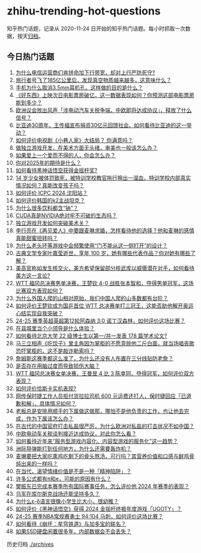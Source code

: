 # zhihu-trending-hot-questions

知乎热门话题，记录从 2020-11-24
日开始的知乎热门话题。每小时抓取一次数据，按天[归档](./archives)。

## 今日热门话题

<!-- BEGIN -->
<!-- 最后更新时间 Mon Nov 25 2024 06:00:30 GMT+0800 (China Standard Time) -->

1. [为什么电信运营商们肯拼命加下行带宽，却对上行严防死守?](https://www.zhihu.com/question/4864247145)
1. [旅行者号飞了185亿公里后，发现真空物质越来越多，这意味什么？](https://www.zhihu.com/question/4532087146)
1. [手机为什么取消3.5mm耳机孔，这样做的目的是什么？](https://www.zhihu.com/question/1369168675)
1. [《好东西》上映次日电影票房破亿，这一数据表现如何？你预测这部电影票房能到多少？](https://www.zhihu.com/question/4941990214)
1. [欧洲议会放出风声「涉电动汽车关税争端，中欧即将达成协议」，释放了什么信号？](https://www.zhihu.com/question/5007971770)
1. [比亚迪30周年，王传福宣布捐资30亿元回馈社会。如何看待比亚迪的这一举动？](https://www.zhihu.com/question/4575007782)
1. [如何评价电视剧《小巷人家》大结局？ 你满意吗？](https://www.zhihu.com/question/4467691046)
1. [做独立游戏开发，在美术方面无头绪，审美也一般该怎么办？](https://www.zhihu.com/question/3670637309)
1. [如果爱上一个爱而不得的人，你会怎么办？](https://www.zhihu.com/question/668195665)
1. [你对2025年的期待是什么？](https://www.zhihu.com/question/2832642798)
1. [如何看待黑神话悟空获得金摇杆奖?](https://www.zhihu.com/question/4783485605)
1. [14 岁少女被体罚致死，被特训学校教官拖行擦出一溜血，特训学校内部真实情况如何？真能改变孩子吗？](https://www.zhihu.com/question/4943101217)
1. [如何评价 ICPC 2024 沈阳站？](https://www.zhihu.com/question/3259145875)
1. [如何评价韩国的k2主战坦克？](https://www.zhihu.com/question/58952991)
1. [为什么很多饮料都含“钠”？](https://www.zhihu.com/question/656279046)
1. [CUDA真是NVIDIA绝对牢不可破的生态吗？](https://www.zhihu.com/question/1624025294)
1. [独立游戏开发如何突破美术关？](https://www.zhihu.com/question/304592543)
1. [李行亮在《再见爱人》中要跟麦琳求婚，怎样看待他的选择？他和麦琳的感情真能甜蜜扭转吗？](https://www.zhihu.com/question/4908293880)
1. [为什么老头环等游戏中会频繁使用“门不能从这一侧打开”的设计？](https://www.zhihu.com/question/4852835726)
1. [古典文学专家叶嘉莹逝世，享年 100 岁，她有哪些代表作品？你对她有哪些了解？](https://www.zhihu.com/question/5017001122)
1. [美高官称如发生核交火，美方希望保留部分核武库以威慑潜在对手，如何看待美方这一言论?](https://www.zhihu.com/question/4748374877)
1. [WTT 福冈总决赛男单决赛，王楚钦 4-0 战胜张本智和，夺得男单冠军，这场比赛双方表现如何？](https://www.zhihu.com/question/5003990747)
1. [为什么外国人爬的山相对原始，我们中国人爬的山多数都有台阶？](https://www.zhihu.com/question/437207687)
1. [如何评价王楚钦成为国乒首位 WTT 总决赛单打三冠王，这能否助他解开奥运心结实现自我突破？](https://www.zhihu.com/question/5008831184)
1. [24-25 赛季英超英超第12轮阿森纳 3:0 诺丁汉森林，如何评价这场比赛？](https://www.zhihu.com/question/4951531000)
1. [在县城里当个小领导是什么体验？](https://www.zhihu.com/question/663891659)
1. [如何看待北京大学 22 级博士生以第一/共一发表 178 篇学术论文?](https://www.zhihu.com/question/4850994396)
1. [马三立相声《吃饺子》里主角因为掌柜的不愿意赊他二斤白面，就当场唱丧歌恐吓掌柜的，这不是敲诈勒索吗？](https://www.zhihu.com/question/4696271147)
1. [詹姆斯这赛季都这么准了，为什么还没有人布置在三分线贴防老詹？](https://www.zhihu.com/question/4882304270)
1. [是否存在用脑过度而导致损伤大脑？](https://www.zhihu.com/question/565025962)
1. [WTT 福冈总决赛女单决赛，王曼昱 4 比 3 陈幸同，夺得冠军，如何评价双方表现？](https://www.zhihu.com/question/5009227999)
1. [如何评价恰斯卡实机表现?](https://www.zhihu.com/question/801638997)
1. [网传保时捷工作人员拒付货拉拉司机 600 元运费还打人，保时捷回应「已道歉和解」，具体情况如何？](https://www.zhihu.com/question/4879021989)
1. [老板总是安排用顺手的下属做这做那，哪怕不是他负责的工作，也让他去完成，作为下属该怎么办？](https://www.zhihu.com/question/4895040998)
1. [在古代的中国官府打击私盐很严厉，为什么欧洲对私盐的打击状况不如中国？](https://www.zhihu.com/question/26483583)
1. [中欧电动车关税谈判接近达成协议，对此你怎么看？](https://www.zhihu.com/question/4945367666)
1. [如何看待近年来“服务型游戏内容化、内容型游戏的服务化”这一趋势？](https://www.zhihu.com/question/4852659889)
1. [洲际导弹能打到任何地方，为什么还需要轰炸机？](https://www.zhihu.com/question/829557873)
1. [麦琳要把大家吃熏鸡吃剩下的骨头熬汤，可行吗？其营养价值和口感与鲜鸡骨炖出来的一样吗？](https://www.zhihu.com/question/4931263220)
1. [在当代，渴望情绪价值是不是一种「精神陷阱」？](https://www.zhihu.com/question/4725937475)
1. [许多公式都有π和e，可能的原因有什么？](https://www.zhihu.com/question/379531809)
1. [樊振东已完成本赛季所有国际赛事任务，怎么评价他 2024 年赛季的表现？](https://www.zhihu.com/question/4226942638)
1. [乌军在库尔斯克战场还能坚持多久？](https://www.zhihu.com/question/4610667298)
1. [为什么ε-δ语言很像小学生比大小，很幼稚？](https://www.zhihu.com/question/3959608022)
1. [如何评价《黑神话悟空》获得 2024 金摇杆终极年度游戏「UGOTY」？](https://www.zhihu.com/question/4713951227)
1. [24-25 赛季NBA常规赛勇士 94:104 马刺，如何评价这场比赛？](https://www.zhihu.com/question/4982707151)
1. [如何看待《崩坏：星穹铁道》与加多宝的联名？](https://www.zhihu.com/question/4764399332)
1. [如果SSD硬盘闲置很多年，内部数据会不会丢失？](https://www.zhihu.com/question/615879101)

<!-- END -->

历史归档 [./archives](./archives)
